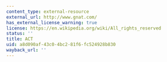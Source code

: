 ```yaml
---
content_type: external-resource
external_url: http://www.gnat.com/
has_external_license_warning: true
license: https://en.wikipedia.org/wiki/All_rights_reserved
status: ''
title: ACT
uid: a8d090af-43c0-4bc2-81f6-fc524928b830
wayback_url: ''
---
```

